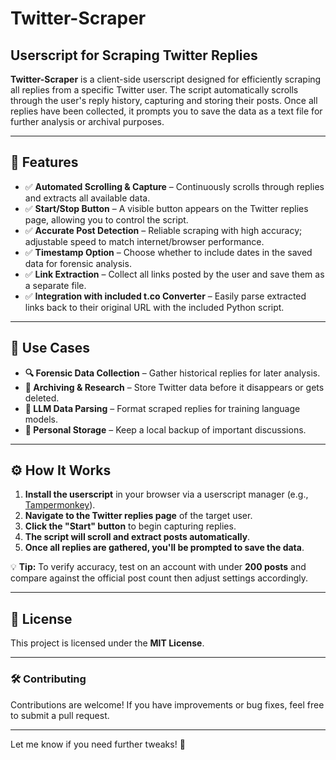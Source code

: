 # Twitter-Scraper
## Userscript for Scraping Twitter Replies

**Twitter-Scraper** is a client-side userscript designed for efficiently scraping all replies from a specific Twitter user. The script automatically scrolls through the user's reply history, capturing and storing their posts. Once all replies have been collected, it prompts you to save the data as a text file for further analysis or archival purposes.

---

## 🚀 Features
- ✅ **Automated Scrolling & Capture** – Continuously scrolls through replies and extracts all available data.
- ✅ **Start/Stop Button** – A visible button appears on the Twitter replies page, allowing you to control the script.
- ✅ **Accurate Post Detection** – Reliable scraping with high accuracy; adjustable speed to match internet/browser performance.
- ✅ **Timestamp Option** – Choose whether to include dates in the saved data for forensic analysis.
- ✅ **Link Extraction** – Collect all links posted by the user and save them as a separate file.
- ✅ **Integration with included t.co Converter** – Easily parse extracted links back to their original URL with the included Python script.

---

## 📌 Use Cases
- **🔍 Forensic Data Collection** – Gather historical replies for later analysis.
- **📜 Archiving & Research** – Store Twitter data before it disappears or gets deleted.
- **🧠 LLM Data Parsing** – Format scraped replies for training language models.
- **💾 Personal Storage** – Keep a local backup of important discussions.

---

## ⚙️ How It Works
1. **Install the userscript** in your browser via a userscript manager (e.g., [Tampermonkey](https://www.tampermonkey.net/)).
2. **Navigate to the Twitter replies page** of the target user.
3. **Click the "Start" button** to begin capturing replies.
4. **The script will scroll and extract posts automatically**.
5. **Once all replies are gathered, you'll be prompted to save the data**.

💡 **Tip:** To verify accuracy, test on an account with under **200 posts** and compare against the official post count then adjust settings accordingly.

---

## 📝 License
This project is licensed under the **MIT License**.

---

### 🛠️ Contributing
Contributions are welcome! If you have improvements or bug fixes, feel free to submit a pull request.

---

Let me know if you need further tweaks! 🚀
